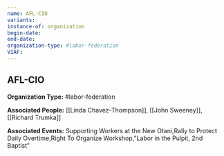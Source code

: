 ```yaml
---
name: AFL-CIO
variants: 
instance-of: organization
begin-date: 
end-date: 
organization-type: #labor-federation
VIAF: 
---
```

## AFL-CIO

**Organization Type:** #labor-federation

**Associated People:** [[Linda Chavez-Thompson]], [[John Sweeney]], [[Richard Trumka]]

**Associated Events:** Supporting Workers at the New Otani,Rally to Protect Daily Overtime,Right To Organize Workshop,"Labor in the Pulpit, 2nd Baptist"